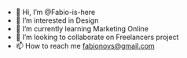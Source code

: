 - 👋 Hi, I’m @Fabio-is-here
- 👀 I’m interested in Design
- 🌱 I’m currently learning Marketing Online
- 💞️ I’m looking to collaborate on Freelancers project
- 📫 How to reach me fabionovs@gmail.com


<!---
Fabio-is-here/Fabio-is-here is a ✨ special ✨ repository because its `README.md` (this file) appears on your GitHub profile.
You can click the Preview link to take a look at your changes.
--->
